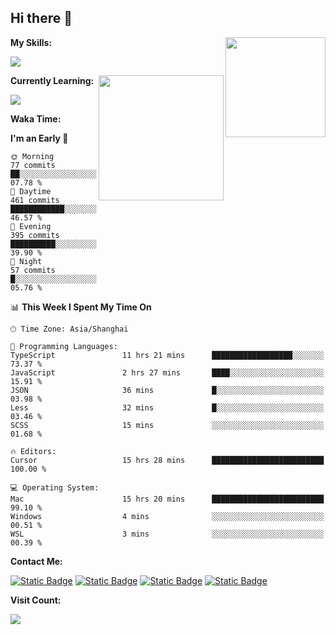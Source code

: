 ## Hi there 👋

<img align="right" height=160 src="https://s2.loli.net/2024/05/01/uw3cVq5TUCnhYLy.png" />

**My Skills:**
<p align="left">
  <a href="https://skillicons.dev">
    <img src="https://skillicons.dev/icons?i=git,docker,go,js,ts,react,vue,tailwind,electron,nextjs&perline=8" />
  </a>
</p>

<a href="https://github.com/anuraghazra/convoychat">
  <img height=200 align="right" src="https://stats.ronki.moe/api/top-langs?username=lonzzi&layout=compact&langs_count=8&card_width=320" />
</a>

**Currently Learning:**
<p align="left">
  <a href="https://skillicons.dev">
    <img src="https://skillicons.dev/icons?i=flutter,dart,py,rust" />
  </a>
</p>



**Waka Time:**
<!--START_SECTION:waka-->
**I'm an Early 🐤** 

```text
🌞 Morning                77 commits          ██░░░░░░░░░░░░░░░░░░░░░░░   07.78 % 
🌆 Daytime                461 commits         ████████████░░░░░░░░░░░░░   46.57 % 
🌃 Evening                395 commits         ██████████░░░░░░░░░░░░░░░   39.90 % 
🌙 Night                  57 commits          █░░░░░░░░░░░░░░░░░░░░░░░░   05.76 % 
```


📊 **This Week I Spent My Time On** 

```text
🕑︎ Time Zone: Asia/Shanghai

💬 Programming Languages: 
TypeScript               11 hrs 21 mins      ██████████████████░░░░░░░   73.37 % 
JavaScript               2 hrs 27 mins       ████░░░░░░░░░░░░░░░░░░░░░   15.91 % 
JSON                     36 mins             █░░░░░░░░░░░░░░░░░░░░░░░░   03.98 % 
Less                     32 mins             █░░░░░░░░░░░░░░░░░░░░░░░░   03.46 % 
SCSS                     15 mins             ░░░░░░░░░░░░░░░░░░░░░░░░░   01.68 % 

🔥 Editors: 
Cursor                   15 hrs 28 mins      █████████████████████████   100.00 % 

💻 Operating System: 
Mac                      15 hrs 20 mins      █████████████████████████   99.10 % 
Windows                  4 mins              ░░░░░░░░░░░░░░░░░░░░░░░░░   00.51 % 
WSL                      3 mins              ░░░░░░░░░░░░░░░░░░░░░░░░░   00.39 % 
```


<!--END_SECTION:waka-->

**Contact Me:**
<p>
  <a href="https://space.bilibili.com/13424328"><img alt="Static Badge" src="https://img.shields.io/badge/bilibili-ColourCode?style=flat-square&logo=bilibili&color=%23fb7299"></a>
  <a href="https://github.com/lonzzi"><img alt="Static Badge" src="https://img.shields.io/badge/GitHub-ColourCode?style=flat-square&logo=GitHub&color=%23555555"></a>
  <a href="https://twitter.com/lonzzi102"><img alt="Static Badge" src="https://img.shields.io/badge/X-ColourCode?style=flat-square&logo=x&color=%231D9BF0"></a>
  <a href="https://t.me/ronkimoe"><img alt="Static Badge" src="https://img.shields.io/badge/telegram-ColourCode?style=flat-square&logo=telegram&color=%23ED1965"></a>
</p>

**Visit Count:**
<p>
  <img src="https://count.ronki.moe/github:lonzzi?theme=rule34&render=pixelated">
</p>
